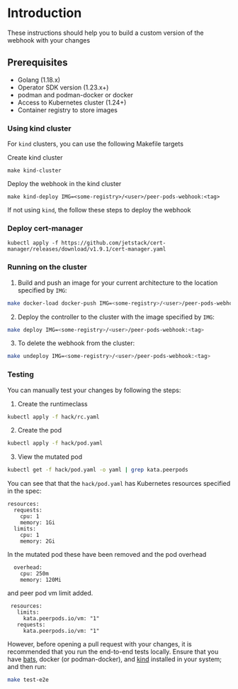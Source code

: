 # Introduction
These instructions should help you to build a custom version of the webhook with your
changes

## Prerequisites
- Golang (1.18.x)
- Operator SDK version (1.23.x+)
- podman and podman-docker or docker
- Access to Kubernetes cluster (1.24+)
- Container registry to store images


### Using kind cluster
For `kind` clusters, you can use the following Makefile targets

Create kind cluster
```
make kind-cluster
```
Deploy the webhook in the kind cluster
```
make kind-deploy IMG=<some-registry>/<user>/peer-pods-webhook:<tag>
```

If not using `kind`, the follow these steps to deploy the webhook

### Deploy cert-manager
```
kubectl apply -f https://github.com/jetstack/cert-manager/releases/download/v1.9.1/cert-manager.yaml
```

### Running on the cluster
1. Build and push an image for your current architecture to the location specified by `IMG`:

```sh
make docker-load docker-push IMG=<some-registry>/<user>/peer-pods-webhook:<tag>
```

2. Deploy the controller to the cluster with the image specified by `IMG`:

```sh
make deploy IMG=<some-registry>/<user>/peer-pods-webhook:<tag>
```
3. To delete the webhook from the cluster:

```sh
make undeploy IMG=<some-registry>/<user>/peer-pods-webhook:<tag>
```

### Testing
You can manually test your changes by following the steps:

1. Create the runtimeclass
```sh
kubectl apply -f hack/rc.yaml
```
2. Create the pod
```sh
kubectl apply -f hack/pod.yaml
```
3. View the mutated pod
```sh
kubectl get -f hack/pod.yaml -o yaml | grep kata.peerpods
```

You can see that that the `hack/pod.yaml` has Kubernetes resources specified in the spec:
```
resources:
  requests:
    cpu: 1
    memory: 1Gi
  limits:
    cpu: 1
    memory: 2Gi
```
In the mutated pod these have been removed and the pod overhead
```
  overhead:
    cpu: 250m
    memory: 120Mi
```

and peer pod vm limit added.
```
 resources:
   limits:
     kata.peerpods.io/vm: "1"
   requests:
     kata.peerpods.io/vm: "1"
```

However, before opening a pull request with your changes, it is recommended that you run
the end-to-end tests locally. Ensure that you have [bats](https://bats-core.readthedocs.io),
docker (or podman-docker), and [kind](https://kind.sigs.k8s.io/) installed in your system;
and then run:
```sh
make test-e2e
```
